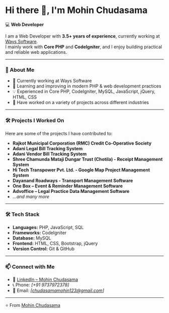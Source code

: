 # Hi there 👋, I'm Mohin Chudasama  

💻 **Web Developer**  

I am a Web Developer with **3.5+ years of experience**, currently working at [Ways Software](https://in.linkedin.com/company/wayssoftware).  
I mainly work with **Core PHP** and **CodeIgniter**, and I enjoy building practical and reliable web applications.  

---

### 🚀 About Me  
- 🔭 Currently working at Ways Software  
- 🌱 Learning and improving in modern PHP & web development practices  
- 💡 Experienced in Core PHP, CodeIgniter, MySQL, JavaScript, jQuery, HTML, CSS  
- 🤝 Have worked on a variety of projects across different industries  

---

### 🛠️ Projects I Worked On  
Here are some of the projects I have contributed to:  
- **Rajkot Municipal Corporation (RMC) Credit Co-Operative Society**
- **Adani Legal Bill Tracking System**  
- **Adani Vendor Bill Tracking System** 
- **Shree Chamunda Mataji Dungar Trust (Chotila) - Receipt Management System**  
- **Hi Tech Transpower Pvt. Ltd. - Google Map Project Management System**  
- **Dayanand Roadways - Transport Management Software**   
- **One Box – Event & Reminder Management Software**  
- **Advoffice – Legal Practice Data Management Software**  
- *...and many more*  

---

### 🛠️ Tech Stack  
- **Languages:** PHP, JavaScript, SQL  
- **Frameworks:** CodeIgniter  
- **Database:** MySQL  
- **Frontend:** HTML, CSS, Bootstrap, jQuery  
- **Version Control:** Git & GitHub  

---

### 📫 Connect with Me  
- 💼 [LinkedIn – Mohin Chudasama](https://in.linkedin.com/in/chudasama-mohin)  
- 📞 Phone: *[+91 9737972378]*  
- 📧 Email: *[chudasamamohin123@gmail.com]*

---

⭐️ From [Mohin Chudasama](https://github.com/mohinchudasama)  
